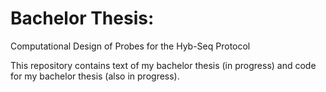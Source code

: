 # Bachelor Thesis: 
Computational Design of Probes for the Hyb-Seq Protocol

This repository contains text of my bachelor thesis (in progress) and code for my bachelor thesis (also in progress). 
